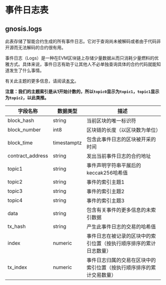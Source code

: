 # 事件日志表

## gnosis.logs

此表存储了智能合约生成的所有事件日志。它对于查询尚未被解码或者由于代码非开源而无法解码的合约很有用。

事件日志（Logs）是一种在EVM区块链上存储少量数据从而只消耗少量燃料的优雅方式。具体来说，事件日志有助于让其他人不必单独查询具体的合约代码就能知道发生了什么事情。

有关此主题的更多信息，请阅读[本文](https://medium.com/mycrypto/understanding-event-logs-on-the-ethereum-blockchain-f4ae7ba50378)。

**注意：我们的主题索引是从1开始计数的，所以`topic0`显示为`topic1`，`topic1`显示为`topic2`，以此类推。**

| **字段名称**     | **数据类型** | **描述**                                                                          |
| ----------------- | ------------ | ------------------------------------------------------------------------------------------------------------ |
| block\_hash       | string       | 当前区块的唯一标识符                                                                          |
| block\_number     | int8         | 区块链的长度（以区块数为单位）                                                                       |
| block\_time       | timestamptz  | 包含此事件日志的区块被开采的时间                                                     |
| contract\_address | string       | 发出当前事件日志的合约地址                                                             |
| topic1            | string       | 事件声明字符串平展后的keccak256哈希值                                                      |
| topic2            | string       | 事件的索引主题1                                                                                   |
| topic3            | string       | 事件的索引主题2                                                                                  |
| topic4            | string       | 事件的索引主题3                                                                                   |
| data              | string       | 包含有关事件的更多信息的未索引数据                                                   |
| tx\_hash          | string       | 产生此事件日志的交易的哈希值                                               |
| index             | numeric      | 事件日志在被记录的区块中的索引位置（按执行顺序排序的累计日志数量）                      |
| tx\_index         | numeric      | 事件日志归属的交易在区块中的索引位置（按执行顺序排序的累计交易数量） |
